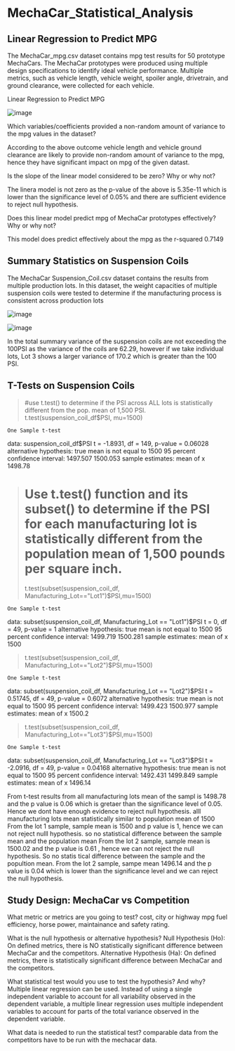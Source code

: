 # MechaCar_Statistical_Analysis

## Linear Regression to Predict MPG

The MechaCar_mpg.csv dataset contains mpg test results for 50 prototype MechaCars. The MechaCar prototypes were produced using multiple design specifications to identify ideal vehicle performance. Multiple metrics, such as vehicle length, vehicle weight, spoiler angle, drivetrain, and ground clearance, were collected for each vehicle.

Linear Regression to Predict MPG

![image](https://user-images.githubusercontent.com/93686963/155866292-19680734-97a2-45a0-a400-ba6de0f674bc.png)

Which variables/coefficients provided a non-random amount of variance to the mpg values in the dataset?

According to the above outcome vehicle length and vehicle ground clearance are likely to provide non-random amount of variance to the mpg, hence they have significant impact on mpg of the given datast.

Is the slope of the linear model considered to be zero? Why or why not?

The linera model is not zero as the p-value of the above is 5.35e-11 which is lower than the significance level of 0.05% and there are sufficient evidence to reject null hypothesis.

Does this linear model predict mpg of MechaCar prototypes effectively? Why or why not?

This model does predict effectively about the mpg as the r-squared 0.7149


## Summary Statistics on Suspension Coils

The MechaCar Suspension_Coil.csv dataset contains the results from multiple production lots. In this dataset, the weight capacities of multiple suspension coils were tested to determine if the manufacturing process is consistent across production lots


![image](https://user-images.githubusercontent.com/93686963/155866531-54c77099-76b9-412c-8ed7-d86d05b3752f.png)

![image](https://user-images.githubusercontent.com/93686963/155866542-f7986bbf-a6ac-4601-814b-2283d9fecebd.png)

In the total summary variance of the suspension coils are not exceeding the 100PSI as the variance of the coils are 62.29, however if we take individual lots, Lot 3 shows a larger variance of 170.2 which is greater than the 100 PSI.

## T-Tests on Suspension Coils



> #use t.test() to determine if the PSI across ALL lots is statistically different from the pop. mean of 1,500 PSI.
> t.test(suspension_coil_df$PSI, mu=1500)

	One Sample t-test

data:  suspension_coil_df$PSI
t = -1.8931, df = 149, p-value = 0.06028
alternative hypothesis: true mean is not equal to 1500
95 percent confidence interval:
 1497.507 1500.053
sample estimates:
mean of x 
  1498.78 

> 
> 
> # Use t.test() function and its subset() to determine if the PSI for each manufacturing lot is statistically different from the population mean of 1,500 pounds per square inch.
> t.test(subset(suspension_coil_df, Manufacturing_Lot=="Lot1")$PSI,mu=1500)

	One Sample t-test

data:  subset(suspension_coil_df, Manufacturing_Lot == "Lot1")$PSI
t = 0, df = 49, p-value = 1
alternative hypothesis: true mean is not equal to 1500
95 percent confidence interval:
 1499.719 1500.281
sample estimates:
mean of x 
     1500 

> t.test(subset(suspension_coil_df, Manufacturing_Lot=="Lot2")$PSI,mu=1500)

	One Sample t-test

data:  subset(suspension_coil_df, Manufacturing_Lot == "Lot2")$PSI
t = 0.51745, df = 49, p-value = 0.6072
alternative hypothesis: true mean is not equal to 1500
95 percent confidence interval:
 1499.423 1500.977
sample estimates:
mean of x 
   1500.2 

> t.test(subset(suspension_coil_df, Manufacturing_Lot=="Lot3")$PSI,mu=1500)

	One Sample t-test

data:  subset(suspension_coil_df, Manufacturing_Lot == "Lot3")$PSI
t = -2.0916, df = 49, p-value = 0.04168
alternative hypothesis: true mean is not equal to 1500
95 percent confidence interval:
 1492.431 1499.849
sample estimates:
mean of x 
  1496.14 

From t-test results from all manufacturing lots mean of the sampl is 1498.78 and the p value is 0.06 which is gretaer than the significance level of 0.05. Hence we dont have enough evidence to reject null hypothesis. alll manufacturing lots mean statistically similar to population mean of 1500
From the lot 1 sample, sample mean is 1500 and p value is 1, hence we can not reject nulll hypothesis. so no statistical difference between the sample mean and the population mean
From the lot 2 sample, sample mean is 1500.02 and the p value is 0.61 , hence we can not reject the null hypothesis. So no statis tical difference between the sample and the popultion mean.
From the lot 2 sample, sampe mean 1496.14 and the p value is 0.04 which is lower than the significance level and we can reject the null hypothesis.

## Study Design: MechaCar vs Competition
What metric or metrics are you going to test?
 cost, city or highway mpg fuel efficiency, horse power, maintainance and safety rating.
 
What is the null hypothesis or alternative hypothesis?
Null Hypothesis (Ho): On defined metrics, there is NO statistically significant difference between MechaCar and the competitors.
Alternative Hypothesis (Ha): On defined metrics, there is statistically significant difference between MechaCar and the competitors.

What statistical test would you use to test the hypothesis? And why?
Multiple linear regression can be used. Instead of using a single independent variable to account for all variability observed in the dependent variable, a multiple linear regression uses multiple independent variables to account for parts of the total variance observed in the dependent variable.
 
What data is needed to run the statistical test?
comparable data from the competitors have to be run with the mechacar data.

